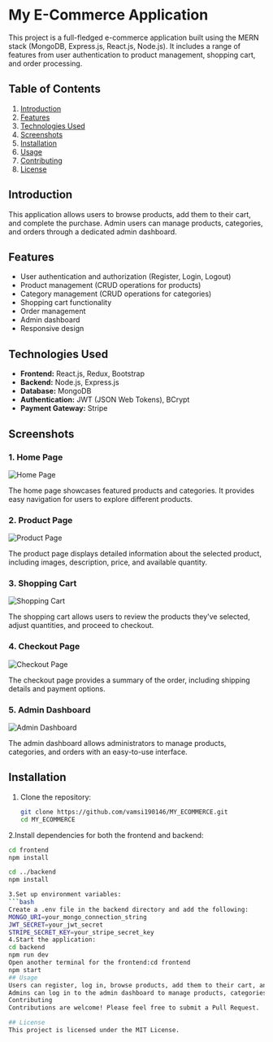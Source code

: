 # My E-Commerce Application

This project is a full-fledged e-commerce application built using the MERN stack (MongoDB, Express.js, React.js, Node.js). It includes a range of features from user authentication to product management, shopping cart, and order processing.

## Table of Contents

1. [Introduction](#introduction)
2. [Features](#features)
3. [Technologies Used](#technologies-used)
4. [Screenshots](#screenshots)
5. [Installation](#installation)
6. [Usage](#usage)
7. [Contributing](#contributing)
8. [License](#license)

## Introduction

This application allows users to browse products, add them to their cart, and complete the purchase. Admin users can manage products, categories, and orders through a dedicated admin dashboard.

## Features

- User authentication and authorization (Register, Login, Logout)
- Product management (CRUD operations for products)
- Category management (CRUD operations for categories)
- Shopping cart functionality
- Order management
- Admin dashboard
- Responsive design

## Technologies Used

- **Frontend:** React.js, Redux, Bootstrap
- **Backend:** Node.js, Express.js
- **Database:** MongoDB
- **Authentication:** JWT (JSON Web Tokens), BCrypt
- **Payment Gateway:** Stripe

## Screenshots

### 1. Home Page

![Home Page](images/homepage.png)

The home page showcases featured products and categories. It provides easy navigation for users to explore different products.

### 2. Product Page

![Product Page](images/productpage.png)

The product page displays detailed information about the selected product, including images, description, price, and available quantity.

### 3. Shopping Cart

![Shopping Cart](images/cart.png)

The shopping cart allows users to review the products they've selected, adjust quantities, and proceed to checkout.

### 4. Checkout Page

![Checkout Page](images/checkout.png)

The checkout page provides a summary of the order, including shipping details and payment options.

### 5. Admin Dashboard

![Admin Dashboard](images/admin-dashboard.png)

The admin dashboard allows administrators to manage products, categories, and orders with an easy-to-use interface.

## Installation

1. Clone the repository:

   ```bash
   git clone https://github.com/vamsi190146/MY_ECOMMERCE.git
   cd MY_ECOMMERCE
   
2.Install dependencies for both the frontend and backend:

```bash
cd frontend
npm install

cd ../backend
npm install

3.Set up environment variables:
```bash
Create a .env file in the backend directory and add the following:
MONGO_URI=your_mongo_connection_string
JWT_SECRET=your_jwt_secret
STRIPE_SECRET_KEY=your_stripe_secret_key
4.Start the application:
cd backend
npm run dev
Open another terminal for the frontend:cd frontend
npm start
## Usage
Users can register, log in, browse products, add them to their cart, and place orders.
Admins can log in to the admin dashboard to manage products, categories, and orders.
Contributing
Contributions are welcome! Please feel free to submit a Pull Request.

## License
This project is licensed under the MIT License.
